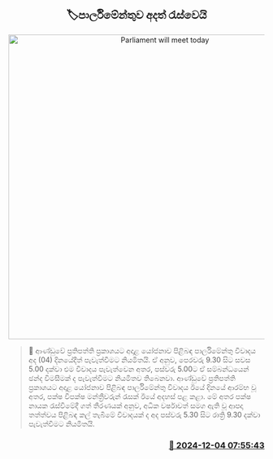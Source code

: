 <p align='center'><b><h2 align='center' title='Parliament will meet today'>🏷පාර්ලිමේන්තුව අදත් රැස්වෙයි</h2></b></p>
<p align='center'><img src='https://helakuru.sgp1.cdn.digitaloceanspaces.com/esana/images/lib/parliment-new-01[1].jpg' width='600' alt='Parliament will meet today'></p>

>📝 ආණ්ඩුවේ ප්‍රතිපත්ති ප්‍රකාශයට අදාළ යෝජනාව පිළිබඳ පාර්ලිමේන්තු විවාදය අද (04) දිනය‍ේදීත් පැවැත්වීමට නියමිතයි.
ඒ අනුව, පෙරවරු 9.30 සිට සවස 5.00 දක්වා එම විවාදය පැවැත්වෙන අතර, පස්වරු 5.00ට ඒ සම්බන්ධයෙන් ඡන්ද විමසීමක් ද පැවැත්වීමට නියමිතව තිබෙනවා.
ආණ්ඩුවේ ප්‍රතිපත්ති ප්‍රකාශයට අදාළ යෝජනාව පිළිබඳ පාර්ලිමේන්තු විවාදය ඊයේ දිනයේ ආරම්භ වූ අතර, පක්ෂ විපක්ෂ මන්ත්‍රීවරුන් රැසක් ඊයේ අදහස් පළ කළා.
මේ අතර පක්ෂ නායක රැස්වීමේදී ගත් තීරණයක් අනුව, අධික වර්ෂාවත් සමග ඇති වූ ආපදා තත්ත්වය පිළිබඳ කල් තැබීමේ විවාදයක් ද අද පස්වරු 5.30 සිට රාත්‍රි 9.30 දක්වා පැවැත්වීමට නියමිතයි.


<h3 align='right'><a href='https://www.helakuru.lk/esana/p/105642/'>📅 2024-12-04 07:55:43</a></h3>
